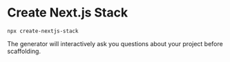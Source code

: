 # Create Next.js Stack

`npx create-nextjs-stack`

The generator will interactively ask you questions about your project before scaffolding.
